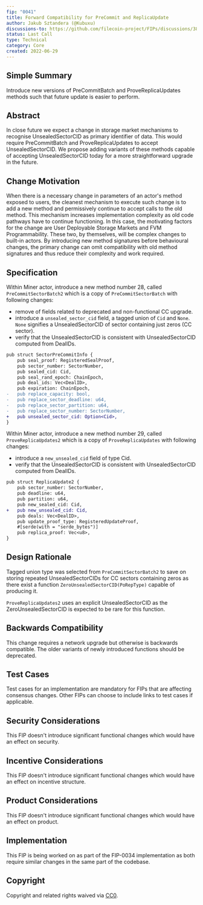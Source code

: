 ```yaml
---
fip: "0041"
title: Forward Compatibility for PreCommit and ReplicaUpdate
author: Jakub Sztandera (@Kubuxu)
discussions-to: https://github.com/filecoin-project/FIPs/discussions/380
status: Last Call
type: Technical
category: Core
created: 2022-06-29
---
```


<!--You can leave these HTML comments in your merged FIP and delete the visible duplicate text guides, they will not appear and may be helpful to refer to if you edit it again. This is the suggested template for new FIPs. Note that a FIP number will be assigned by an editor. When opening a pull request to submit your FIP, please use an abbreviated title in the filename, `fip-draft_title_abbrev.md`. The title should be 44 characters or less.-->

## Simple Summary
<!--"If you can't explain it simply, you don't understand it well enough." Provide a simplified and layman-accessible explanation of the FIP.-->
Introduce new versions of PreCommitBatch and ProveReplicaUpdates methods such that future update is easier to perform.

## Abstract
<!--A short (~200 word) description of the technical issue being addressed.-->
In close future we expect a change in storage market mechanisms to recognise UnsealedSectorCID
as primary identifier of data. This would require PreCommitBatch and ProveReplicaUpdates to accept
UnsealedSectorCID. We propose adding variants of these methods capable of accepting UnsealedSectorCID today
for a more straightforward upgrade in the future.

## Change Motivation
<!--The motivation is critical for FIPs that want to change the Filecoin protocol. It should clearly explain why the existing protocol specification is inadequate to address the problem that the FIP solves. FIP submissions without sufficient motivation may be rejected outright.-->
When there is a necessary change in parameters of an actor's method exposed to users, the cleanest mechanism to execute such change is to add a new method and permissively continue to accept calls to the old method.
This mechanism increases implementation complexity as old code pathways have to continue functioning.
In this case, the motivating factors for the change are User Deployable Storage Markets and FVM Programmability. These two, by themselves, will be complex changes to built-in actors.
By introducing new method signatures before behavioural changes, the primary change can omit compatibility with old method signatures and thus reduce their complexity and work required.

## Specification
<!--The technical specification should describe the syntax and semantics of any new feature. The specification should be detailed enough to allow competing, interoperable implementations for any of the current Filecoin implementations. -->
Within Miner actor, introduce a new method number 28, called `PreCommitSectorBatch2` which is a copy of
`PreCommitSectorBatch` with following changes:
 - remove of fields related to deprecated and non-functional CC upgrade.
 - introduce a `unsealed_sector_cid` field, a tagged union of `Cid` and `None`.
 	`None` signifies a UnsealedSectorCID of sector containing just zeros (CC sector).
 - verify that the UnsealedSectorCID is consistent with UnsealedSectorCID computed from DealIDs.

```diff
pub struct SectorPreCommitInfo {
    pub seal_proof: RegisteredSealProof,
    pub sector_number: SectorNumber,
    pub sealed_cid: Cid,
    pub seal_rand_epoch: ChainEpoch,
    pub deal_ids: Vec<DealID>,
    pub expiration: ChainEpoch,
-   pub replace_capacity: bool,
-   pub replace_sector_deadline: u64,
-   pub replace_sector_partition: u64,
-   pub replace_sector_number: SectorNumber,
+   pub unsealed_sector_cid: Option<Cid>,
}
```

Within Miner actor, introduce a new method number 29, called `ProveReplicaUpdates2` which is a copy of
`ProveReplicaUpdates` with following changes:
 - introduce a `new_unsealed_cid` field of type Cid.
 - verify that the UnsealedSectorCID is consistent with UnsealedSectorCID computed from DealIDs.

```diff
pub struct ReplicaUpdate2 {
    pub sector_number: SectorNumber,
    pub deadline: u64,
    pub partition: u64,
    pub new_sealed_cid: Cid,
+   pub new_unsealed_cid: Cid,
    pub deals: Vec<DealID>,
    pub update_proof_type: RegisteredUpdateProof,
    #[serde(with = "serde_bytes")]
    pub replica_proof: Vec<u8>,
}
```


## Design Rationale
<!--The rationale fleshes out the specification by describing what motivated the design and why particular design decisions were made. It should describe alternate designs that were considered and related work, e.g. how the feature is supported in other languages. The rationale may also provide evidence of consensus within the community, and should discuss important objections or concerns raised during discussion.-->
Tagged union type was selected from `PreCommitSectorBatch2` to save on storing repeated
UnsealedSectorCIDs for CC sectors containing zeros as there exist a function `ZeroUnsealedSectorCID(PoRepType)` capable of producing it.

`ProveReplicaUpdates2` uses an explicit UnsealedSectorCID as the ZeroUnsealedSectorCID
is expected to be rare for this function. 


## Backwards Compatibility
<!--All FIPs that introduce backwards incompatibilities must include a section describing these incompatibilities and their severity. The FIP must explain how the author proposes to deal with these incompatibilities. FIP submissions without a sufficient backwards compatibility treatise may be rejected outright.-->
This change requires a network upgrade but otherwise is backwards compatible.
The older variants of newly introduced functions should be deprecated.

## Test Cases
<!--Test cases for an implementation are mandatory for FIPs that are affecting consensus changes. Other FIPs can choose to include links to test cases if applicable.-->
Test cases for an implementation are mandatory for FIPs that are affecting consensus changes. Other FIPs can choose to include links to test cases if applicable.

## Security Considerations
<!--All FIPs must contain a section that discusses the security implications/considerations relevant to the proposed change. Include information that might be important for security discussions, surfaces risks and can be used throughout the life cycle of the proposal. E.g. include security-relevant design decisions, concerns, important discussions, implementation-specific guidance and pitfalls, an outline of threats and risks and how they are being addressed. FIP submissions missing the "Security Considerations" section will be rejected. A FIP cannot proceed to status "Final" without a Security Considerations discussion deemed sufficient by the reviewers.-->
This FIP doesn't introduce significant functional changes which would have an effect on security.


## Incentive Considerations
<!--All FIPs must contain a section that discusses the incentive implications/considerations relative to the proposed change. Include information that might be important for incentive discussion. A discussion on how the proposed change will incentivize reliable and useful storage is required. FIP submissions missing the "Incentive Considerations" section will be rejected. An FIP cannot proceed to status "Final" without a Incentive Considerations discussion deemed sufficient by the reviewers.-->
This FIP doesn't introduce significant functional changes which would have an effect on incentive structure.

## Product Considerations
<!--All FIPs must contain a section that discusses the product implications/considerations relative to the proposed change. Include information that might be important for product discussion. A discussion on how the proposed change will enable better storage-related goods and services to be developed on Filecoin. FIP submissions missing the "Product Considerations" section will be rejected. An FIP cannot proceed to status "Final" without a Product Considerations discussion deemed sufficient by the reviewers.-->
This FIP doesn't introduce significant functional changes which would have an effect on product.

## Implementation
<!--The implementations must be completed before any core FIP is given status "Final", but it need not be completed before the FIP is accepted. While there is merit to the approach of reaching consensus on the specification and rationale before writing code, the principle of "rough consensus and running code" is still useful when it comes to resolving many discussions of API details.-->
This FIP is being worked on as part of the FIP-0034 implementation as both require similar changes
in the same part of the codebase.

## Copyright
Copyright and related rights waived via [CC0](https://creativecommons.org/publicdomain/zero/1.0/).

